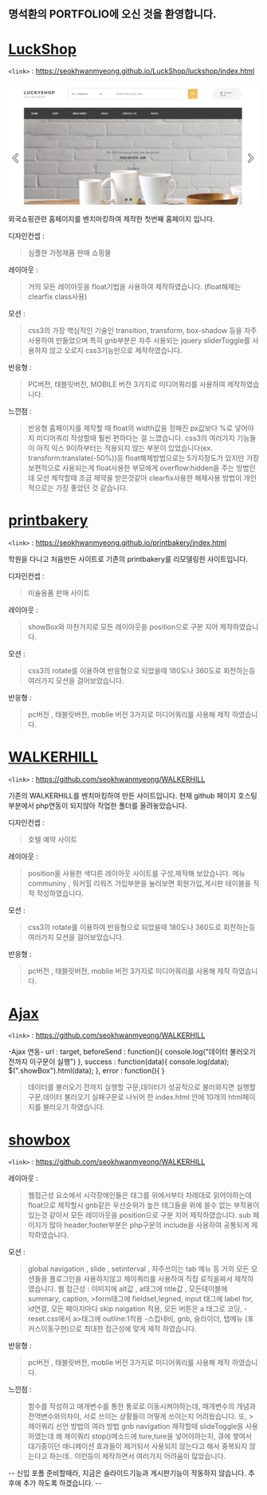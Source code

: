 ## 명석환의 PORTFOLIO에 오신 것을 환영합니다.

 
 

# [LuckShop](https://github.com/seokhwanmyeong/LuckShop)
`<link>` : <https://seokhwanmyeong.github.io/LuckShop/luckshop/index.html>

![](https://github.com/seokhwanmyeong/LuckShop/blob/master/luckshop/luckshop.jpg)

외국쇼핑관련 홈페이지를 벤치마킹하여 제작한 첫번째 홈페이지 입니다.

디자인컨셉 : 
>심플한 가정제품 판매 쇼핑몰
 
레이아웃 :
>거의 모든 레이아웃을 float기법을 사용하여 제작하였습니다. (float해제는 clearfix class사용)

모션 :
>css3의 가장 핵심적인 기술인 transition, transform, box-shadow 등을 자주 사용하여 만들었으며
>특히 gnb부분은 자주 사용되는 jquery sliderToggle를 사용하지 않고 오로지 css3기능만으로 제작하였습니다.

반응형 : 
>PC버전, 태블릿버전, MOBILE 버전 3가지로 미디어쿼리를 사용하여 제작하였습니다.




느낀점 :
>반응형 홈페이지를 제작할 때 float의 width값을 정해진 px값보다 %로 넣어야지 미디어쿼리 작성할때 훨씬 편하다는 걸 느꼈습니다.
>css3의 여러가지 기능들이 아직 익스 9이하부터는 적용되지 않는 부분이 있었습니다(ex. transform:translate(-50%))등
>float해제방법으로는 5가지정도가 있지만 가장 보편적으로 사용되는게 float사용한 부모에게 overflow:hidden을 주는 방법인데
>모션 제작할때 조금 제약을 받은것같아 clearfix사용한 해제사용 방법이 개인적으로는 가장 좋았던 것 같습니다.




#  [printbakery](https://github.com/seokhwanmyeong/printbakery)
`<link>` : <https://seokhwanmyeong.github.io/printbakery/index.html>

학원을 다니고 처음만든 사이트로 기존의 printbakery를 리모델링한 사이트입니다.

디자인컨셉 : 
>미술용품 판매 사이트

레이아웃 : 
>showBox와 마찬가지로 모든 레이아웃을 position으로 구분 지어 제작하였습니다.

모션 : 
>css3의 rotate를 이용하여 반응형으로 되었을때 180도나 360도로 회전하는등 여러가지 모션을 걸어보았습니다.

반응형 : 
>pc버전 , 태블릿버전, moblie 버전 3가지로 미디어쿼리를 사용해 제작 하였습니다.



#  [WALKERHILL](https://github.com/seokhwanmyeong/WALKERHILL)
`<link>` : <https://github.com/seokhwanmyeong/WALKERHILL>

기존의 WALKERHILL를 벤치마킹하여 만든 사이트입니다.
현재 github 페이지 호스팅부분에서 php연동이 되지않아 작업한 폴더를 올려놓았습니다.

디자인컨셉 : 
>호텔 예약 사이트

레이아웃 : 
>position을 사용한 색다른 레이아웃 사이트를 구성,제작해 보았습니다.
>메뉴 communiny , 워커힐 리워즈 가입부분을 눌러보면 회원가입,게시판 테이블을 직적 작성하였습니다.

모션 : 
>css3의 rotate를 이용하여 반응형으로 되었을때 180도나 360도로 회전하는등 여러가지 모션을 걸어보았습니다.

반응형 : 
>pc버전 , 태블릿버전, moblie 버전 3가지로 미디어쿼리를 사용해 제작 하였습니다.

 
 

#  [Ajax](https://github.com/seokhwanmyeong/WALKERHILL)
`<link>` : <https://github.com/seokhwanmyeong/WALKERHILL>

-Ajax 연동-
 url : target, beforeSend : function(){ console.log("데이터 불러오기전까지 이구문이 실행") },
 success : function(data){ console.log(data); $(".showBox").html(data); },
 error : function(){ }
>데이터를 불러오기 전까지 실행할 구문,데이터가 성공적으로 불러와지면 실행할 구문,데이터 불러오기 실패구문로 나뉘어
>한 index.html 안에 10개의 html페이지를 불러오기 하였습니다.



# [showbox](https://github.com/seokhwanmyeong/WALKERHILL)
`<link>` : <https://github.com/seokhwanmyeong/WALKERHILL>

 레이아웃 :
>웹접근성 요소에서 시각장애인들은 태그를 위에서부터 차례대로 읽어야하는데 float으로 제작할시 gnb같은 우선순위가 높은 태그들을 위에 쓸수 
>없는 부작용이 있는것 같아서 모든 레이아웃을 position으로 구분 지어 제작하였습니다.
>sub 페이지가 많아 header,footer부분은 php구문의 include을 사용하여 공통되게 제작하였습니다.

 모션 :
>global navigation , slide , setinterval , 자주쓰이는 tab 메뉴 등 거의 모든 모션들을 플로그인을
>사용하지않고 제이쿼리를 사용하여 직접 로직을짜서 제작하였습니다. 웹 접근성 : 이미지에 alt값 , a태그에 title값 , 모든테이블에 summary, caption, >form태그에 fieldset,legned, input 태그에 label for, id연결, 모든 페이지마다 skip naigation 적용, 모든 버튼은 a 태그로 코딩, -reset.css에서 a>태그에 outline:1적용 -스킵네비, gnb, 슬라이더, 탭메뉴 (포커스이동구현)으로 최대한 접근성에 맞게 제작 하였습니다. 

반응형 : 
>pc버전 , 태블릿버전, moblie 버전 3가지로 미디어쿼리를 사용해 제작 하였습니다.

느낀점 :
>함수를 작성하고 매개변수를 통한 통로로 이동시켜야하는데, 매개변수의 개념과 전역변수와의차이, 서로 쓰이는 상황들이 어떻게 쓰이는지 어려웠습니다. 또, >제이쿼리 선언 방법의 여러 방법 gnb navigation 제작할때 slideToggle을 사용하였는데 왜 제이쿼리 stop()메소드에 ture,ture을 넣어야하는지,
>큐에 쌓여서 대기중이던 애니메이션 효과들이 제거되서 사용되지 않는다고 해서 중복되지 않는다고 하는데..
>이런등이 제작하면서 여러가지 어려움이 많았습니다.

-- 신입 포폴 준비할때라, 지금은 슬라이드기능과 게시판기능이 작동하지 않습니다. 추후에 추가 하도록 하겠습니다. --


